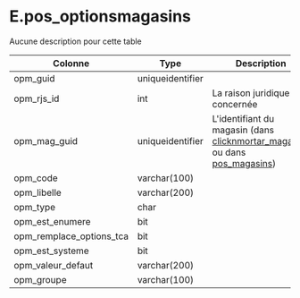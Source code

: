 # E.pos_optionsmagasins

Aucune description pour cette table

Colonne|Type|Description
---|---|---
opm_guid|uniqueidentifier|
opm_rjs_id|int|La raison juridique concernée 
opm_mag_guid|uniqueidentifier|L'identifiant du magasin (dans [clicknmortar_magasins](generated_clicknmortar_magasins.md) ou dans [pos_magasins](generated_pos_magasins.md)) 
opm_code|varchar(100)|
opm_libelle|varchar(200)|
opm_type|char|
opm_est_enumere|bit|
opm_remplace_options_tca|bit|
opm_est_systeme|bit|
opm_valeur_defaut|varchar(200)|
opm_groupe|varchar(100)|
